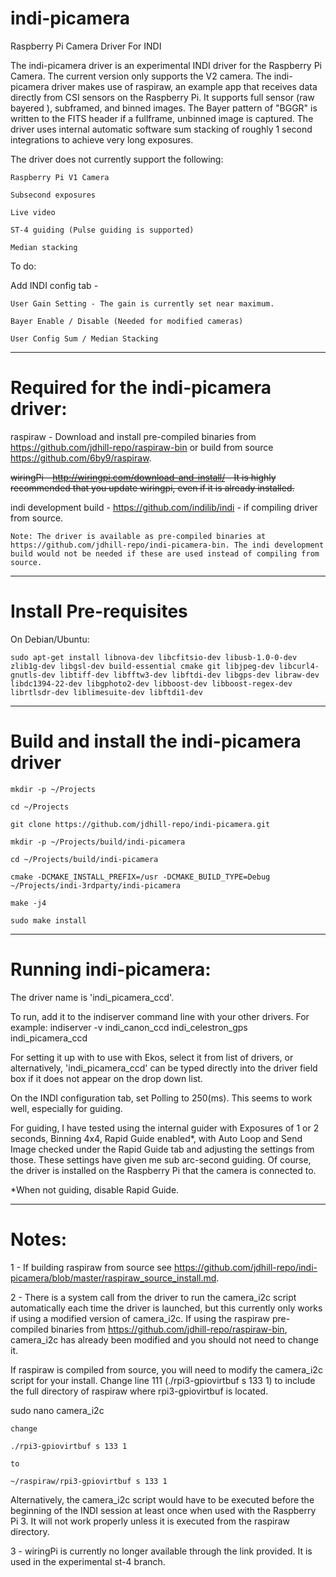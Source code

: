 # indi-picamera
Raspberry Pi Camera Driver For INDI

The indi-picamera driver is an experimental INDI driver for the Raspberry Pi Camera. The current version only supports the V2 camera. The indi-picamera driver makes use of raspiraw, an example app that receives data directly from CSI sensors on the Raspberry Pi. It supports full sensor (raw bayered ), subframed, and binned images. The Bayer pattern of "BGGR" is written to the FITS header if a fullframe, unbinned image is captured. The driver uses internal automatic software sum stacking of roughly 1 second integrations to achieve very long exposures.

The driver does not currently support the following:

	Raspberry Pi V1 Camera

	Subsecond exposures

	Live video

	ST-4 guiding (Pulse guiding is supported)

	Median stacking


To do:

Add INDI config tab -

	User Gain Setting - The gain is currently set near maximum.
	
	Bayer Enable / Disable (Needed for modified cameras)

	User Config Sum / Median Stacking

---------------------------------------------------------------------------------------------------------

# Required for the indi-picamera driver:

raspiraw - Download and install pre-compiled binaries from https://github.com/jdhill-repo/raspiraw-bin or build from source https://github.com/6by9/raspiraw.

<strike>wiringPi - http://wiringpi.com/download-and-install/ - It is highly recommended that you update wiringpi, even if it is already installed.</strike>

indi development build - https://github.com/indilib/indi - if compiling driver from source. 

	Note: The driver is available as pre-compiled binaries at https://github.com/jdhill-repo/indi-picamera-bin. The indi development build would not be needed if these are used instead of compiling from source.

-------------------------------------------------------

# Install Pre-requisites

On Debian/Ubuntu:

	sudo apt-get install libnova-dev libcfitsio-dev libusb-1.0-0-dev zlib1g-dev libgsl-dev build-essential cmake git libjpeg-dev libcurl4-gnutls-dev libtiff-dev libfftw3-dev libftdi-dev libgps-dev libraw-dev libdc1394-22-dev libgphoto2-dev libboost-dev libboost-regex-dev librtlsdr-dev liblimesuite-dev libftdi1-dev

-------------------------------------------------------

# Build and install the indi-picamera driver

	mkdir -p ~/Projects

	cd ~/Projects

	git clone https://github.com/jdhill-repo/indi-picamera.git

	mkdir -p ~/Projects/build/indi-picamera

	cd ~/Projects/build/indi-picamera
	
	cmake -DCMAKE_INSTALL_PREFIX=/usr -DCMAKE_BUILD_TYPE=Debug ~/Projects/indi-3rdparty/indi-picamera

	make -j4

	sudo make install
	
-------------------------------------------------------

# Running indi-picamera:

The driver name is 'indi_picamera_ccd'.

To run, add it to the indiserver command line with your other drivers. For example: indiserver -v indi_canon_ccd indi_celestron_gps indi_picamera_ccd

For setting it up with to use with Ekos, select it from list of drivers, or alternatively, 'indi_picamera_ccd' can be typed directly into the driver field box if it does not appear on the drop down list. 

On the INDI configuration tab, set Polling to 250(ms). This seems to work well, especially for guiding.

For guiding, I have tested using the internal guider with Exposures of 1 or 2 seconds, Binning 4x4, Rapid Guide enabled*, with Auto Loop and Send Image checked under the Rapid Guide tab and adjusting the settings from those. These settings have given me sub arc-second guiding. Of course, the driver is installed on the Raspberry Pi that the camera is connected to.

*When not guiding, disable Rapid Guide.

-------------------------------------------------------

# Notes:

1 - If building raspiraw from source see https://github.com/jdhill-repo/indi-picamera/blob/master/raspiraw_source_install.md.


2 - There is a system call from the driver to run the camera_i2c script automatically each time the driver is launched, but this currently only works if using a modified version of camera_i2c. If using the raspiraw pre-compiled binaries from https://github.com/jdhill-repo/raspiraw-bin, camera_i2c has already been modified and you should not need to change it. 

If raspiraw is compiled from source, you will need to modify the camera_i2c script for your install. Change line 111 (./rpi3-gpiovirtbuf s 133 1) to include the full directory of raspiraw where rpi3-gpiovirtbuf is located.

sudo nano camera_i2c

	change

	./rpi3-gpiovirtbuf s 133 1

	to

	~/raspiraw/rpi3-gpiovirtbuf s 133 1


Alternatively, the camera_i2c script would have to be executed before the beginning of the INDI session at least once when used with the Raspberry Pi 3. It will not work properly unless it is executed from the raspiraw directory.


3 - wiringPi is currently no longer available through the link provided. It is used in the experimental st-4 branch.

